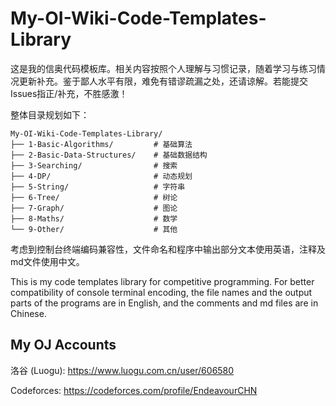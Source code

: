 # My-OI-Wiki-Code-Templates-Library

这是我的信奥代码模板库。相关内容按照个人理解与习惯记录，随着学习与练习情况更新补充。鉴于鄙人水平有限，难免有错谬疏漏之处，还请谅解。若能提交Issues指正/补充，不胜感激！

整体目录规划如下：

```
My-OI-Wiki-Code-Templates-Library/
├── 1-Basic-Algorithms/		    # 基础算法
├── 2-Basic-Data-Structures/	# 基础数据结构
├── 3-Searching/			    # 搜索
├── 4-DP/                       # 动态规划
├── 5-String/		        	# 字符串
├── 6-Tree/			            # 树论
├── 7-Graph/			        # 图论
├── 8-Maths/			        # 数学
└── 9-Other/			        # 其他
```

考虑到控制台终端编码兼容性，文件命名和程序中输出部分文本使用英语，注释及md文件使用中文。

This is my code templates library for competitive programming. For better compatibility of console terminal encoding, the file names and the output parts of the programs are in English, and the comments and md files are in Chinese. 

## My OJ Accounts

洛谷 (Luogu): https://www.luogu.com.cn/user/606580

Codeforces: https://codeforces.com/profile/EndeavourCHN
